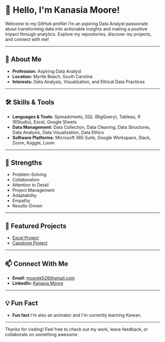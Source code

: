 # 👋 Hello, I'm Kanasia Moore!

Welcome to my GitHub profile! I’m an aspiring Data Analyst passionate about transforming data into actionable insights and making a positive impact through analytics. Explore my repositories, discover my projects, and connect with me!

---

## 🚀 About Me
- **Profession:** Aspiring Data Analyst
- **Location:** Myrtle Beach, South Carolina
- **Interests:** Data Analysis, Visualization, and Ethical Data Practices

---

## 🛠️ Skills & Tools
- **Languages & Tools:** Spreadsheets, SQL (BigQuery), Tableau, R (RStudio), Excel, Google Sheets
- **Data Management:** Data Collection, Data Cleaning, Data Structures, Data Analysis, Data Visualization, Data Ethics
- **Software Platforms:** Microsoft 365 Suite, Google Workspace, Slack, Zoom, Kaggle, Loom

---

## 💪 Strengths
- Problem-Solving
- Collaboration
- Attention to Detail
- Project Management
- Adaptability
- Empathy
- Results-Driven

---

## 🌟 Featured Projects
- [Excel Project](#) 
- [Capstone Project](#) 

---

## 📫 Connect With Me
- **Email:** moorek526@gmail.com
- **LinkedIn:** [Kanasia Moore](https://www.linkedin.com/in/kanasia-moore-a77063197)

---

## 💡 Fun Fact
- **Fun fact** I'm also an animator and I'm currently learning Korean.

---

Thanks for visiting! Feel free to check out my work, leave feedback, or collaborate on something awesome.
